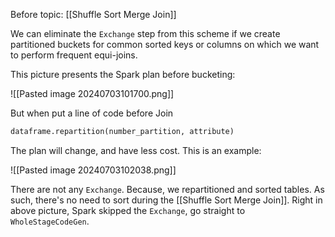 Before topic: [[Shuffle Sort Merge Join]]

We can eliminate the ``Exchange`` step from this scheme if we create partitioned buckets for common sorted keys or columns on which we want to perform frequent equi-joins. 

This picture presents the Spark plan before bucketing:

![[Pasted image 20240703101700.png]]


But when put a line of code before Join

```python
dataframe.repartition(number_partition, attribute)
```

The plan will change, and have less cost. This is an example:

![[Pasted image 20240703102038.png]]

There are not any ``Exchange``. Because, we repartitioned and sorted tables. As such, there's no need to sort during the [[Shuffle Sort Merge Join]].  Right in above picture, Spark skipped the ``Exchange``, go straight to ``WholeStageCodeGen``.

